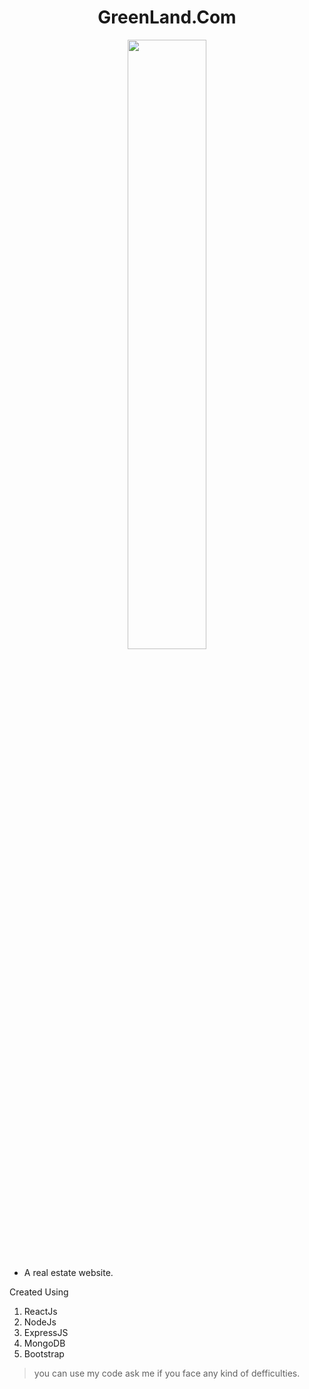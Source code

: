 <h1 align="center">GreenLand.Com</h1>

<p align="center">
  <image width="50%" src="https://media2.giphy.com/media/l0IylQoMkcbZUbtKw/giphy.gif?cid=ecf05e47b3rmeqgmnlrs1o6vszzt9cfz6t5jdedpkrunft4w&rid=giphy.gif&ct=g">
</p>

- A real estate website.

Created Using 
1. ReactJs
2. NodeJs
3. ExpressJS
4. MongoDB
5. Bootstrap
  
> you can use my code ask me if you face any kind of defficulties.
